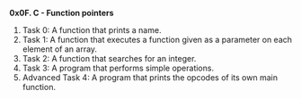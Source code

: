 **0x0F. C - Function pointers**
1. Task 0: A function that prints a name.
2. Task 1: A function that executes a function given as a parameter on each element of an array.
3. Task 2: A function that searches for an integer.
4. Task 3: A program that performs simple operations.
5. Advanced Task 4: A program that prints the opcodes of its own main function.